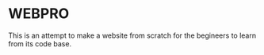 # WEBPRO
This is an attempt to make a website from scratch for the begineers to learn from its code base.
